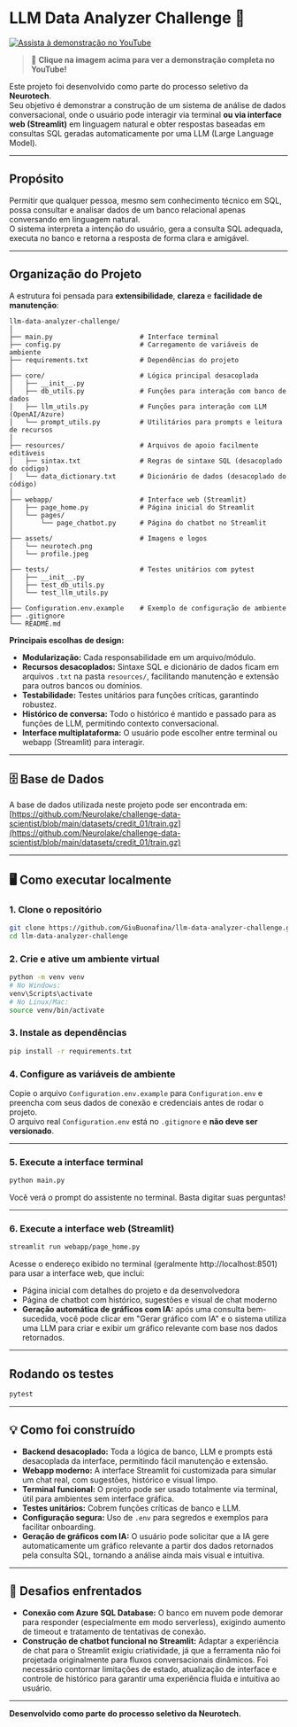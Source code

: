 # LLM Data Analyzer Challenge 🤖

[![Assista à demonstração no YouTube](https://img.youtube.com/vi/KVm4WVmwNno/maxresdefault.jpg)](https://www.youtube.com/watch?v=KVm4WVmwNno)

> 🎥 **Clique na imagem acima para ver a demonstração completa no YouTube!**

Este projeto foi desenvolvido como parte do processo seletivo da **Neurotech**.  
Seu objetivo é demonstrar a construção de um sistema de análise de dados conversacional, onde o usuário pode interagir via terminal **ou via interface web (Streamlit)** em linguagem natural e obter respostas baseadas em consultas SQL geradas automaticamente por uma LLM (Large Language Model).

---

## Propósito

Permitir que qualquer pessoa, mesmo sem conhecimento técnico em SQL, possa consultar e analisar dados de um banco relacional apenas conversando em linguagem natural.  
O sistema interpreta a intenção do usuário, gera a consulta SQL adequada, executa no banco e retorna a resposta de forma clara e amigável.

---

## Organização do Projeto

A estrutura foi pensada para **extensibilidade**, **clareza** e **facilidade de manutenção**:

```
llm-data-analyzer-challenge/
│
├── main.py                      # Interface terminal
├── config.py                    # Carregamento de variáveis de ambiente
├── requirements.txt             # Dependências do projeto
│
├── core/                        # Lógica principal desacoplada
│   ├── __init__.py
│   ├── db_utils.py              # Funções para interação com banco de dados
│   ├── llm_utils.py             # Funções para interação com LLM (OpenAI/Azure)
│   └── prompt_utils.py          # Utilitários para prompts e leitura de recursos
│
├── resources/                   # Arquivos de apoio facilmente editáveis
│   ├── sintax.txt               # Regras de sintaxe SQL (desacoplado do código)
│   └── data_dictionary.txt      # Dicionário de dados (desacoplado do código)
│
├── webapp/                      # Interface web (Streamlit)
│   ├── page_home.py             # Página inicial do Streamlit
│   └── pages/
│       └── page_chatbot.py      # Página do chatbot no Streamlit
│
├── assets/                      # Imagens e logos
│   └── neurotech.png
│   └── profile.jpeg
│
├── tests/                       # Testes unitários com pytest
│   ├── __init__.py
│   ├── test_db_utils.py
│   └── test_llm_utils.py
│
├── Configuration.env.example    # Exemplo de configuração de ambiente
├── .gitignore
└── README.md
```

**Principais escolhas de design:**
- **Modularização:** Cada responsabilidade em um arquivo/módulo.
- **Recursos desacoplados:** Sintaxe SQL e dicionário de dados ficam em arquivos `.txt` na pasta `resources/`, facilitando manutenção e extensão para outros bancos ou domínios.
- **Testabilidade:** Testes unitários para funções críticas, garantindo robustez.
- **Histórico de conversa:** Todo o histórico é mantido e passado para as funções de LLM, permitindo contexto conversacional.
- **Interface multiplataforma:** O usuário pode escolher entre terminal ou webapp (Streamlit) para interagir.

---

## 🗄️ Base de Dados

A base de dados utilizada neste projeto pode ser encontrada em:  
[https://github.com/Neurolake/challenge-data-scientist/blob/main/datasets/credit_01/train.gz](https://github.com/Neurolake/challenge-data-scientist/blob/main/datasets/credit_01/train.gz)

---

## 🖥️ Como executar localmente

### 1. Clone o repositório

```sh
git clone https://github.com/GiuBuonafina/llm-data-analyzer-challenge.git
cd llm-data-analyzer-challenge
```

### 2. Crie e ative um ambiente virtual

```sh
python -m venv venv
# No Windows:
venv\Scripts\activate
# No Linux/Mac:
source venv/bin/activate
```

### 3. Instale as dependências

```sh
pip install -r requirements.txt
```

### 4. Configure as variáveis de ambiente

Copie o arquivo `Configuration.env.example` para `Configuration.env` e preencha com seus dados de conexão e credenciais antes de rodar o projeto.  
O arquivo real `Configuration.env` está no `.gitignore` e **não deve ser versionado**.

---

### 5. Execute a interface terminal

```sh
python main.py
```
Você verá o prompt do assistente no terminal. Basta digitar suas perguntas!

---

### 6. Execute a interface web (Streamlit)

```sh
streamlit run webapp/page_home.py
```
Acesse o endereço exibido no terminal (geralmente http://localhost:8501) para usar a interface web, que inclui:
- Página inicial com detalhes do projeto e da desenvolvedora
- Página de chatbot com histórico, sugestões e visual de chat moderno
- **Geração automática de gráficos com IA:** após uma consulta bem-sucedida, você pode clicar em "Gerar gráfico com IA" e o sistema utiliza uma LLM para criar e exibir um gráfico relevante com base nos dados retornados.

---

## Rodando os testes

```sh
pytest
```

---

## 💡 Como foi construído

- **Backend desacoplado:** Toda a lógica de banco, LLM e prompts está desacoplada da interface, permitindo fácil manutenção e extensão.
- **Webapp moderno:** A interface Streamlit foi customizada para simular um chat real, com sugestões, histórico e visual limpo.
- **Terminal funcional:** O projeto pode ser usado totalmente via terminal, útil para ambientes sem interface gráfica.
- **Testes unitários:** Cobrem funções críticas de banco e LLM.
- **Configuração segura:** Uso de `.env` para segredos e exemplos para facilitar onboarding.
- **Geração de gráficos com IA:** O usuário pode solicitar que a IA gere automaticamente um gráfico relevante a partir dos dados retornados pela consulta SQL, tornando a análise ainda mais visual e intuitiva.

---

## 🚧 Desafios enfrentados

- **Conexão com Azure SQL Database:** O banco em nuvem pode demorar para responder (especialmente em modo serverless), exigindo aumento de timeout e tratamento de tentativas de conexão.
- **Construção de chatbot funcional no Streamlit:** Adaptar a experiência de chat para o Streamlit exigiu criatividade, já que a ferramenta não foi projetada originalmente para fluxos conversacionais dinâmicos. Foi necessário contornar limitações de estado, atualização de interface e controle de histórico para garantir uma experiência fluida e intuitiva ao usuário.
---

**Desenvolvido como parte do processo seletivo da Neurotech.**
